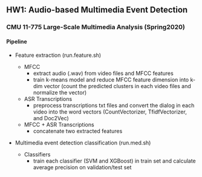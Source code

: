 ## HW1: Audio-based Multimedia Event Detection
### CMU 11-775 Large-Scale Multimedia Analysis (Spring2020)

#### Pipeline
* Feature extraction (run.feature.sh)
  * MFCC
    - extract audio (.wav) from video files and MFCC features
    - train k-means model and reduce MFCC feature dimension into k-dim vector (count the predicted clusters in each video files and normalize the vector)
  * ASR Transcriptions
    - preprocess transcriptions txt files and convert the dialog in each video into the word vectors (CountVectorizer, TfidfVectorizer, and Doc2Vec)
  * MFCC + ASR Transcriptions
    - concatenate two extracted features

* Multimedia event detection classification (run.med.sh)
  * Classifiers
    - train each classifier (SVM and XGBoost) in train set and calculate average precision on validation/test set
